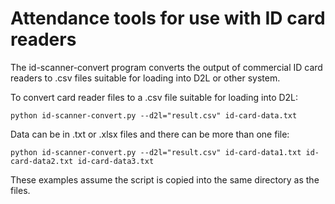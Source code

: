 # Attendance tools for use with ID card readers

The id-scanner-convert program converts the output of commercial ID card readers to .csv files
suitable for loading into D2L or other system. 

To convert card reader files to a .csv file suitable for loading into D2L:

    python id-scanner-convert.py --d2l="result.csv" id-card-data.txt

Data can be in .txt or .xlsx files and there can be more than one file:

    python id-scanner-convert.py --d2l="result.csv" id-card-data1.txt id-card-data2.txt id-card-data3.txt

These examples assume the script is copied into the same directory as the files. 